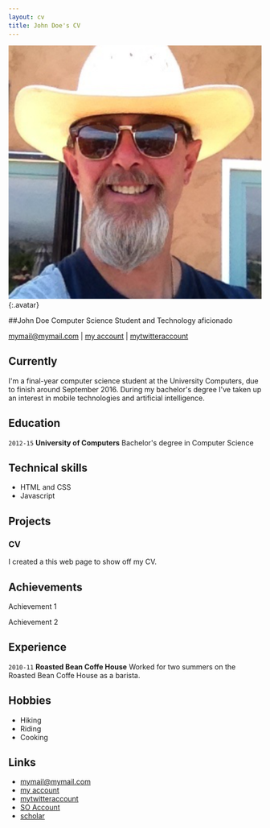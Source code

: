 ```yaml
---
layout: cv
title: John Doe's CV
---
```


![Harold](./media/21.png){:.avatar}

##John Doe
Computer Science Student and Technology aficionado

<div id="webaddress">
<a href="mailto:">mymail@mymail.com</a>
|
<i class="fa fa-github"></i> <a href="http://github.com/">my account</a>
|
<i class="fa fa-twitter"></i> <a href="http://twitter.com/">mytwitteraccount</a>
</div>


## Currently

I'm a final-year computer science student at the University Computers, due to finish around September 2016. During my bachelor's degree I've taken up an interest in mobile technologies and artificial intelligence.

## Education

`2012-15`
__University of Computers__ Bachelor's degree in Computer Science

## Technical skills

* HTML and CSS
* Javascript

## Projects

### CV

I created a this web page to show off my CV.  

## Achievements

Achievement 1

Achievement 2

## Experience

`2010-11`
__Roasted Bean Coffe House__ 
 Worked for two summers on the Roasted Bean Coffe House as a barista.

## Hobbies

* Hiking
* Riding 
* Cooking

## Links

* <i class="fa fa-envelope"></i> <a href="mailto:">mymail@mymail.com</a><br />
* <i class="fa fa-github"></i> <a href="http://github.com/">my account</a><br />
* <i class="fa fa-twitter"></i> <a href="http://twitter.com/">mytwitteraccount</a><br />
* <i class="fa fa-stack-overflow"></i> <a href="http://stackoverflow.com/">SO Account</a>
* <i class="fa fa-google"></i> <a href="http://scholar.google.com/">scholar</a>
